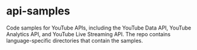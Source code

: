 api-samples
===========

Code samples for YouTube APIs, including the YouTube Data API, YouTube Analytics API, and YouTube Live Streaming API. The repo contains language-specific directories that contain the samples.

